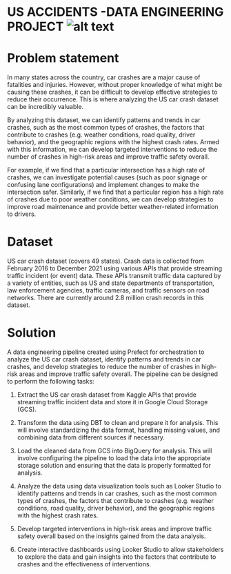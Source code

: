 # US ACCIDENTS -DATA ENGINEERING PROJECT ![alt text]([https://storage.googleapis.com/kaggle-datasets-images/199387/440241/412582fbce64eb8e7f25a8a029e4fee0/dataset-card.jpg?t=2019-05-21-00-08-38](https://github.com/Ajay263/Data-Engineering-Sources/blob/main/Terraform/img/accident.jpg))

# Problem statement

In many states across the country, car crashes are a major cause of fatalities and injuries. However, without proper knowledge of what might be causing these crashes, it can be difficult to develop effective strategies to reduce their occurrence. This is where analyzing the US car crash dataset can be incredibly valuable.

By analyzing this dataset, we can identify patterns and trends in car crashes, such as the most common types of crashes, the factors that contribute to crashes (e.g. weather conditions, road quality, driver behavior), and the geographic regions with the highest crash rates. Armed with this information, we can develop targeted interventions to reduce the number of crashes in high-risk areas and improve traffic safety overall.

For example, if we find that a particular intersection has a high rate of crashes, we can investigate potential causes (such as poor signage or confusing lane configurations) and implement changes to make the intersection safer. Similarly, if we find that a particular region has a high rate of crashes due to poor weather conditions, we can develop strategies to improve road maintenance and provide better weather-related information to drivers.


# Dataset

US car crash dataset (covers 49 states). Crash data is collected from February 2016 to December 2021 using various APIs that provide streaming traffic incident (or event) data. These APIs transmit traffic data captured by a variety of entities, such as US and state departments of transportation, law enforcement agencies, traffic cameras, and traffic sensors on road networks. There are currently around 2.8 million crash records in this dataset.


# Solution


A data engineering pipeline created using Prefect for orchestration to analyze the US car crash dataset, identify patterns and trends in car crashes, and develop strategies to reduce the number of crashes in high-risk areas and improve traffic safety overall. The pipeline can be designed to perform the following tasks:

1. Extract the US car crash dataset from Kaggle APIs that provide streaming traffic incident data and store it in Google Cloud Storage (GCS).

2. Transform the data using DBT to clean and prepare it for analysis. This will involve standardizing the data format, handling missing values, and combining data from different sources if necessary.

3. Load the cleaned data from GCS into BigQuery for analysis. This will involve configuring the pipeline to load the data into the appropriate storage solution and ensuring that the data is properly formatted for analysis.

4. Analyze the data using data visualization tools such as Looker Studio to identify patterns and trends in car crashes, such as the most common types of crashes, the factors that contribute to crashes (e.g. weather conditions, road quality, driver behavior), and the geographic regions with the highest crash rates.

5. Develop targeted interventions in high-risk areas and improve traffic safety overall based on the insights gained from the data analysis.

6. Create interactive dashboards using Looker Studio to allow stakeholders to explore the data and gain insights into the factors that contribute to crashes and the effectiveness of interventions.

